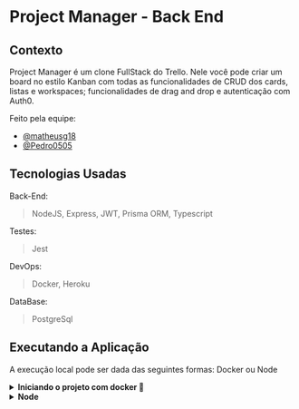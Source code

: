 # Project Manager - Back End

## Contexto

Project Manager é um clone FullStack do Trello. Nele você pode criar um board no estilo Kanban com todas as funcionalidades de CRUD dos cards, listas e workspaces; funcionalidades de drag and drop e autenticação com Auth0.

Feito pela equipe:

- [@matheusg18](https://github.com/matheusg18)
- [@Pedro0505](https://github.com/Pedro0505)

## Tecnologias Usadas

Back-End:

> NodeJS, Express, JWT, Prisma ORM, Typescript

Testes:

> Jest

DevOps:
> Docker, Heroku

DataBase:
> PostgreSql

## Executando a Aplicação

A execução local pode ser dada das seguintes formas: Docker ou Node 

<details>
  <summary><b>Iniciando o projeto com docker 🐳</b></summary><br>

  ***⚠️ Para garantir um bom funcionamento é necessário que tenha instalado o docker e o docker-compose nas versões 20.10.16 e 1.29 ou superior respectivamente⚠️***

  1. Clone o projeto

  ```bash
    git clone git@github.com:Pedro0505/project-manager-backend.git
  ```

  2. Entre no diretório do projeto

  ```bash
    cd project-manager-backend
  ```

  3. Suba os containers

  ```bash
    docker-compose -f docker-compose.dev.yml up --build -d
  ```

  5. Quando o processo dos containers estiver acabado acesse a aplicação usando o seguinte endereço

  ```bash
    http://localhost:3001
  ```

  6. Para derrubar os containers

  ```bash
    docker-compose -f docker-compose.test.yml down --rmi all --volumes --remove-orphans
  ```
</details>

<details>
  <summary><b>Node</b></summary><br>

  ***⚠️ Para rodar localmente é necessário ter o PostgreSql instalado localmente ⚠️***

  ***Obs: Para usar localmente deve ser preenchido com as informações necessárias no '.env', conforme está escrito no '.env.example'***

  Clone o projeto

  ```bash
    git clone git@github.com:Pedro0505/project-manager-backend.git
  ```

  Entre no diretório do projeto

  ```bash
    cd project-manager-backend
  ```

  Instale as dependências

  ```bash
    npm install
  ```

  Inicie o servidor

  ```bash
    npm start
  ```

  Acesse a aplicação usando o seguinte endereço

  ```bash
    localhost:3001
  ```
</details>
